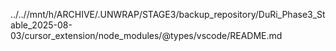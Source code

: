 ../..//mnt/h/ARCHIVE/.UNWRAP/STAGE3/backup_repository/DuRi_Phase3_Stable_2025-08-03/cursor_extension/node_modules/@types/vscode/README.md
